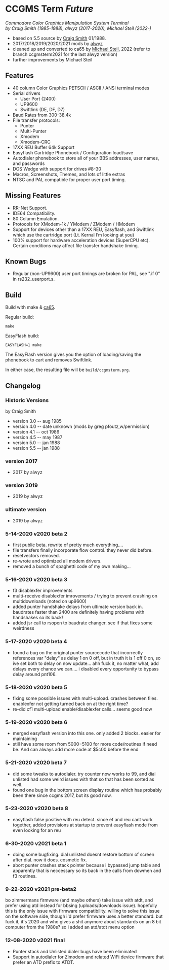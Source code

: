 # CCGMS Term *Future*

*Commodore Color Graphics Manipulation System Terminal*<br/>
*by Craig Smith (1985-1988), alwyz (2017-2020), Michael Steil (2022-)*

* based on 5.5 source by [Craig Smith](https://github.com/spathiwa) 01/1988.
* 2017/2018/2019/2020/2021 mods by [alwyz](http://1200baud.wordpress.com)
* cleaned up and converted to ca65 by [Michael Steil](https://www.pagetable.com/), 2022 (refer to branch ccgmsterm2021 for the last alwyz version)
* further improvements by Michael Steil

## Features

* 40 column Color Graphics PETSCII / ASCII / ANSI terminal modes
* Serial drivers
	* User Port (2400)
	* UP9600
	* Swiftlink (DE, DF, D7)
* Baud Rates from 300-38.4k
* File transfer protocols:
	* Punter
	* Multi-Punter
	* Xmodem
	* Xmodem-CRC
* 17XX REU Buffer 64k Support
* Easyflash Cartridge Phonebook / Configuration load/save
* Autodialer phonebook to store all of your BBS addresses, user names, and passwords
* DOS Wedge with support for drives #8-30
* Macros, Screenshots, Themes, and lots of little extras
* NTSC and PAL compatible for proper user port timing.

## Missing Features

* RR-Net Support.
* IDE64 Compatibility.
* 80 Column Emulation.
* Protocols for XModem-1k / YModem / ZModem / HModem
* Support for devices other than a 17XX REU, Easyflash, and Swiftlink which use the cartridge port (Lt. Kernal I’m looking at you)
* 100% support for hardware acceleration devices (SuperCPU etc). Certain conditions may affect file transfer handshake timing.

## Known Bugs

* Regular (non-UP9600) user port timings are broken for PAL, see ".if 0" in rs232_userport.s.

## Build

Build with make & [ca65](https://github.com/cc65/cc65).

Regular build:

	make

EasyFlash build:

	EASYFLASH=1 make

The EasyFlash version gives you the option of loading/saving the phonebook to cart and removes Swiftlink.

In either case, the resulting file will be `build/ccgmsterm.prg`.

## Changelog

### Historic Versions
by Craig Smith

* version 3.0 -- aug 1985
* version 4.0 -- date unknown (mods by greg pfoutz,w/permission)
* version 4.1 -- oct 1986
* version 4.5 -- may 1987
* version 5.0 -- jan 1988
* version 5.5 -- jan 1988

### version 2017
*  2017 by alwyz

### version 2019
* 2019 by alwyz

### ultimate version
* 2019 by alwyz

### 5-14-2020 v2020 beta 2
* first public beta. rewrite of pretty much everything....
* file transfers finally incorporate flow control. they never did before.
* resetvectors removed.
* re-wrote and optimized all modem drivers.
* removed a bunch of spaghetti code of my own making...

### 5-16-2020 v2020 beta 3
* f3 disablexfer improvements
* multi-receive disablexfer imrovements / trying to prevent crashing on multidownloads (noted on up9600)
* added punter handshake delays from ultimate version back in. baudrates faster than 2400 are definitely having problems with handshakes so its back!
* added jsr call to rsopen to baudrate changer. see if that fixes some weirdness

### 5-17-2020 v2020 beta 4
* found a bug on the original punter sourcecode that incorrectly references var "delay" as delay 1 on 0 off, but in truth it is 1 off 0 on, so ive set both to delay on now update... ahh fuck it, no matter what, add delays every chance we can.... i disabled every opportunity to bypass delay around pnt106.

### 5-18-2020 v2020 beta 5
* fixing some possible issues with multi-upload. crashes between files. enablexfer not getting turned back on at the right time?
*  re-did cf1 multi-upload enable/disablexfer calls... seems good now

### 5-19-2020 v2020 beta 6
* merged easyflash version into this one. only added 2 blocks. easier for maintaining
* still have some room from $5000-$5100 for more code/routines if need be. And can always add more code at $5c00 before the end

### 5-21-2020 v2020 beta 7
* did some tweaks to autodialer. try counter now works to 99, and dial unlisted had some weird issues with that so that has been sorted as well.
* found one bug in the bottom screen display routine which has probably been there since ccgms 2017, but its good now.

### 5-23-2020 v2020 beta 8
* easyflash false positive with reu detect. since ef and reu cant work together, added provisions at startup to prevent easyflash mode from even looking for an reu

### 6-30-2020 v2021 beta 1
* doing some bugfixing. dial unlisted doesnt restore bottom of screen after dial. now it does. cosmetic fix.
* abort punter crashes stack pointer because i bypassed jump table and apparently that is neccessary so its back in the calls from dowmen and f3 routines.

### 9-22-2020 v2021 pre-beta2
bo zimmermans firmware (and maybe others) take issue with atdt, and prefer using atd instead for bbsing (uploads/downloads issue). hopefully this  is the only issue with firmware compatibility. willing to solve this issue on the software side, though i'd prefer firmware uses a better standard. but fuck it, it's 2020 and who gives a shit anymore about standards on an 8 bit computer from the 1980s? so i added an atd/atdt menu option

### 12-08-2020 v2021 final
* Punter stack and Unlisted dialer bugs have been eliminated
* Support in autodialer for Zimodem and related WiFi device firmware that prefer an ATD prefix to ATDT.

